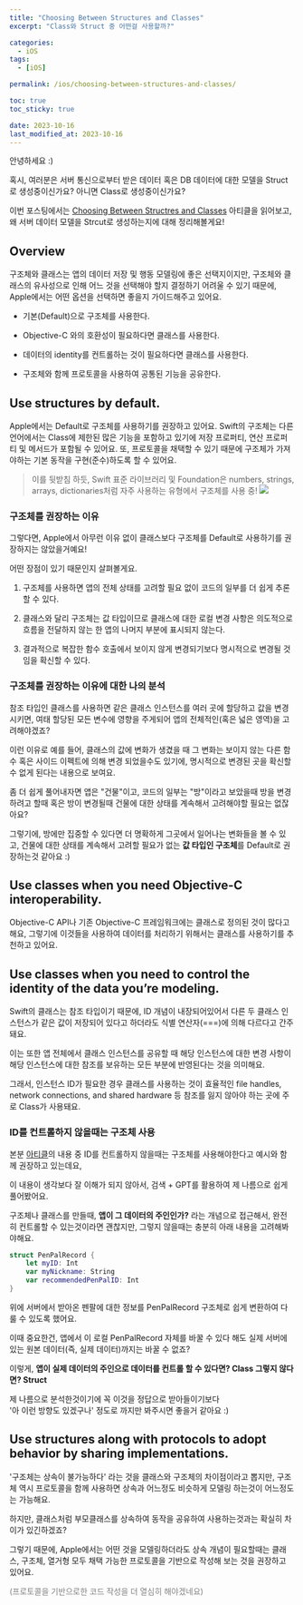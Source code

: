 ```yaml
---
title: "Choosing Between Structures and Classes"
excerpt: "Class와 Struct 중 어떤걸 사용할까?"

categories:
  - iOS
tags:
  - [iOS]

permalink: /ios/choosing-between-structures-and-classes/

toc: true
toc_sticky: true

date: 2023-10-16
last_modified_at: 2023-10-16
---
```


안녕하세요 :)

혹시, 여러분은 서버 통신으로부터 받은 데이터 혹은 DB 데이터에 대한 모델을 Struct로 생성중이신가요? 아니면 Class로 생성중이신가요?

이번 포스팅에서는 [Choosing Between Structres and Classes](https://developer.apple.com/documentation/swift/choosing-between-structures-and-classes) 아티클을 읽어보고, 왜 서버 데이터 모델을 Strcut로 생성하는지에 대해 정리해볼게요!

## Overview

구조체와 클래스는 앱의 데이터 저장 및 행동 모델링에 좋은 선택지이지만, 구조체와 클래스의 유사성으로 인해 어느 것을 선택해야 할지 결정하기 어려울 수 있기 때문에, Apple에서는 어떤 옵션을 선택하면 좋을지 가이드해주고 있어요.

- 기본(Default)으로 구조체를 사용한다.

- Objective-C 와의 호환성이 필요하다면 클래스를 사용한다.

- 데이터의 identity를 컨트롤하는 것이 필요하다면 클래스를 사용한다.

- 구조체와 함께 프로토콜을 사용하여 공통된 기능을 공유한다.


## Use structures by default.

Apple에서는 Default로 구조체를 사용하기를 권장하고 있어요.
Swift의 구조체는 다른 언어에서는 Class에 제한된 많은 기능을 포함하고 있기에 저장 프로퍼티, 연산 프로퍼티 및 메서드가 포함될 수 있어요.
또, 프로토콜을 채택할 수 있기 때문에 구조체가 가져야하는 기본 동작을 구현(준수)하도록 할 수 있어요.

> 이를 뒷받침 하듯, Swift 표준 라이브러리 및 Foundation은 numbers, strings, arrays, dictionaries처럼 자주 사용하는 유형에서 구조체를 사용 중!
![](https://velog.velcdn.com/images/textobey/post/b6e8a9df-3843-43df-bb5f-38b395b8fac1/image.png)


### 구조체를 권장하는 이유

그렇다면, Apple에서 아무런 이유 없이 클래스보다 구조체를 Default로 사용하기를 권장하지는 않았을거예요!

어떤 장점이 있기 때문인지 살펴볼게요.

1. 구조체를 사용하면 앱의 전체 상태를 고려할 필요 없이 코드의 일부를 더 쉽게 추론할 수 있다.

2. 클래스와 달리 구조체는 값 타입이므로 클래스에 대한 로컬 변경 사항은 의도적으로 흐름을 전달하지 않는 한 앱의 나머지 부분에 표시되지 않는다.

3. 결과적으로 복잡한 함수 호출에서 보이지 않게 변경되기보다 명시적으로 변경될 것임을 확신할 수 있다.

### 구조체를 권장하는 이유에 대한 나의 분석

참조 타입인 클래스를 사용하면 같은 클래스 인스턴스를 여러 곳에 할당하고 값을 변경시키면, 여태 할당된 모든 변수에 영향을 주게되어 앱의 전체적인(혹은 넓은 영역)을 고려해야겠죠?

이런 이유로 예를 들어, 클래스의 값에 변화가 생겼을 때 그 변화는 보이지 않는 다른 함수 혹은 사이드 이펙트에 의해 변경 되었을수도 있기에, 명시적으로 변경된 곳을 확신할 수 없게 된다는 내용으로 보여요.

좀 더 쉽게 풀어내자면 앱은 "건물"이고, 코드의 일부는 "방"이라고 보았을때 방을 변경하려고 할때 혹은 방이 변경될때 건물에 대한 상태를 계속해서 고려해야할 필요는 없잖아요?

그렇기에, 방에만 집중할 수 있다면 더 명확하게 그곳에서 일어나는 변화들을 볼 수 있고, 건물에 대한 상태를 계속해서 고려할 필요가 없는 **값 타입인 구조체**를 Default로 권장하는것 같아요 :)

## Use classes when you need Objective-C interoperability.

Objective-C API나 기존 Objective-C 프레임워크에는 클래스로 정의된 것이 많다고해요, 그렇기에 이것들을 사용하여 데이터를 처리하기 위해서는 클래스를 사용하기를 추천하고 있어요.

## Use classes when you need to control the identity of the data you’re modeling.

Swift의 클래스는 참조 타입이기 때문에, ID 개념이 내장되어있어서 다른 두 클래스 인스턴스가 같은 값이 저장되어 있다고 하더라도 식별 연산자(===)에 의해 다르다고 간주돼요.

이는 또한 앱 전체에서 클래스 인스턴스를 공유할 때 해당 인스턴스에 대한 변경 사항이 해당 인스턴스에 대한 참조를 보유하는 모든 부분에 반영된다는 것을 의미해요.

그래서, 인스턴스 ID가 필요한 경우 클래스를 사용하는 것이 효율적인  file handles, network connections, and shared hardware 등 참조를 잃지 않아야 하는 곳에 주로 Class가 사용돼요.

### ID를 컨트롤하지 않을때는 구조체 사용

본분 [아티클](https://developer.apple.com/documentation/swift/choosing-between-structures-and-classes)의 내용 중 ID를 컨트롤하지 않을때는 구조체를 사용해야한다고 예시와 함께 권장하고 있는데요, 

이 내용이 생각보다 잘 이해가 되지 않아서, 검색 + GPT를 활용하여 제 나름으로 쉽게 풀어봤어요.

구조체나 클래스를 만들때, **앱이 그 데이터의 주인인가?** 라는 개념으로 접근해서, 완전히 컨트롤할 수 있는것이라면 괜찮지만, 그렇지 않을때는 충분히 아래 내용을 고려해봐야해요.

```swift
struct PenPalRecord {
    let myID: Int
    var myNickname: String
    var recommendedPenPalID: Int
}
```

위에 서버에서 받아온 펜팔에 대한 정보를 PenPalRecord 구조체로 쉽게 변환하여 다룰 수 있도록 했어요.

이때 중요한건, 앱에서 이 로컬 PenPalRecord 자체를 바꿀 수 있다 해도 실제 서버에 있는 원본 데이터(즉, 실제 데이터)까지는 바꿀 수 없죠?

이렇게, **앱이 실제 데이터의 주인으로 데이터를 컨트롤 할 수 있다면? Class
그렇지 않다면? Struct**

제 나름으로 분석한것이기에 꼭 이것을 정답으로 받아들이기보다  
'아 이런 방향도 있겠구나' 정도로 까지만 봐주시면 좋을거 같아요 :)

## Use structures along with protocols to adopt behavior by sharing implementations.

'구조체는 상속이 불가능하다' 라는 것을 클래스와 구조체의 차이점이라고 뽑지만, 구조체 역시 프로토콜을 함께 사용하면 상속과 어느정도 비슷하게 모델링 하는것이 어느정도는 가능해요.

하지만, 클래스처럼 부모클래스를 상속하여 동작을 공유하여 사용하는것과는 확실히 차이가 있긴하겠죠?

그렇기 때문에, Apple에서는 어떤 것을 모델링하더라도 상속 개념이 필요할때는 클래스, 구조체, 열거형 모두 채택 가능한 프로토콜을 기반으로 작성해 보는 것을 권장하고 있어요.

<span style="color:gray">(프로토콜을 기반으로한 코드 작성을 더 열심히 해야겠네요)</span>
